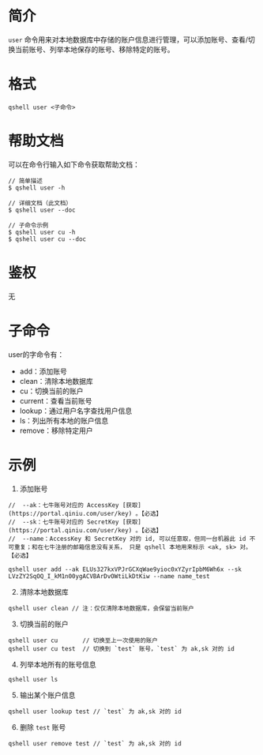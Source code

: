 # 简介
`user` 命令用来对本地数据库中存储的账户信息进行管理，可以添加账号、查看/切换当前账号、列举本地保存的账号、移除特定的账号。

# 格式
```
qshell user <子命令>
``` 

# 帮助文档
可以在命令行输入如下命令获取帮助文档：
```
// 简单描述
$ qshell user -h 

// 详细文档（此文档）
$ qshell user --doc

// 子命令示例
$ qshell user cu -h
$ qshell user cu --doc
```

# 鉴权
无


# 子命令
user的字命令有：
* add：添加账号
* clean：清除本地数据库
* cu：切换当前的账户
* current：查看当前账号
* lookup：通过用户名字查找用户信息
* ls：列出所有本地的账户信息
* remove：移除特定用户

# 示例
1. 添加账号
```
//  --ak：七牛账号对应的 AccessKey [获取](https://portal.qiniu.com/user/key) 。【必选】
//  --sk：七牛账号对应的 SecretKey [获取](https://portal.qiniu.com/user/key) 。【必选】
//  --name：AccessKey 和 SecretKey 对的 id, 可以任意取，但同一台机器此 id 不可重复；和在七牛注册的邮箱信息没有关系， 只是 qshell 本地用来标示 <ak, sk> 对。【必选】

qshell user add --ak ELUs327kxVPJrGCXqWae9yioc0xYZyrIpbM6Wh6x --sk LVzZY2SqOQ_I_kM1n00ygACVBArDvOWtiLkDtKiw --name name_test
```

2. 清除本地数据库
``` 
qshell user clean // 注：仅仅清除本地数据库，会保留当前账户
```

3. 切换当前的账户
```
qshell user cu       // 切换至上一次使用的账户
qshell user cu test  // 切换到 `test` 账号，`test` 为 ak,sk 对的 id
```

4. 列举本地所有的账号信息
```
qshell user ls
```

5. 输出某个账户信息
```
qshell user lookup test // `test` 为 ak,sk 对的 id
```

6. 删除 `test` 账号
```
qshell user remove test // `test` 为 ak,sk 对的 id
```
